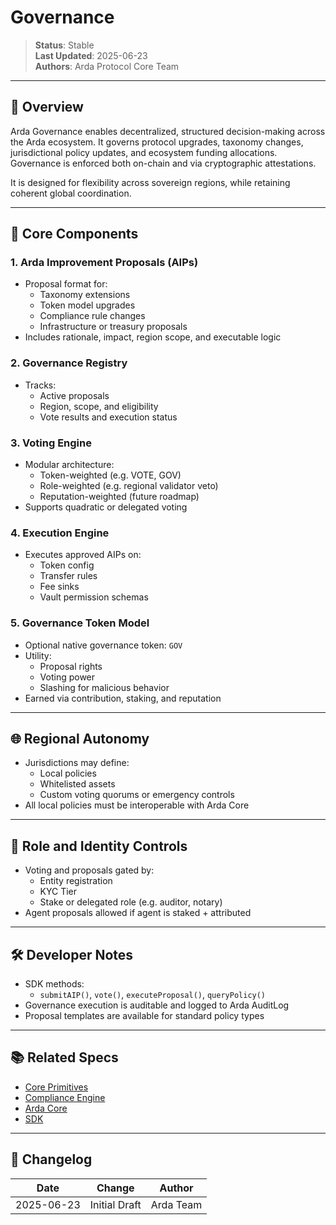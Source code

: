 # Governance

> **Status**: Stable  
> **Last Updated**: 2025-06-23  
> **Authors**: Arda Protocol Core Team

---

## 🧭 Overview

Arda Governance enables decentralized, structured decision-making across the Arda ecosystem. It governs protocol upgrades, taxonomy changes, jurisdictional policy updates, and ecosystem funding allocations. Governance is enforced both on-chain and via cryptographic attestations.

It is designed for flexibility across sovereign regions, while retaining coherent global coordination.

---

## 🧱 Core Components

### 1. **Arda Improvement Proposals (AIPs)**
- Proposal format for:
  - Taxonomy extensions
  - Token model upgrades
  - Compliance rule changes
  - Infrastructure or treasury proposals
- Includes rationale, impact, region scope, and executable logic

### 2. **Governance Registry**
- Tracks:
  - Active proposals
  - Region, scope, and eligibility
  - Vote results and execution status

### 3. **Voting Engine**
- Modular architecture:
  - Token-weighted (e.g. VOTE, GOV)
  - Role-weighted (e.g. regional validator veto)
  - Reputation-weighted (future roadmap)
- Supports quadratic or delegated voting

### 4. **Execution Engine**
- Executes approved AIPs on:
  - Token config
  - Transfer rules
  - Fee sinks
  - Vault permission schemas

### 5. **Governance Token Model**
- Optional native governance token: `GOV`
- Utility:
  - Proposal rights
  - Voting power
  - Slashing for malicious behavior
- Earned via contribution, staking, and reputation

---

## 🌐 Regional Autonomy

- Jurisdictions may define:
  - Local policies
  - Whitelisted assets
  - Custom voting quorums or emergency controls
- All local policies must be interoperable with Arda Core

---

## 🔐 Role and Identity Controls

- Voting and proposals gated by:
  - Entity registration
  - KYC Tier
  - Stake or delegated role (e.g. auditor, notary)
- Agent proposals allowed if agent is staked + attributed

---

## 🛠️ Developer Notes

- SDK methods:
  - `submitAIP()`, `vote()`, `executeProposal()`, `queryPolicy()`
- Governance execution is auditable and logged to Arda AuditLog
- Proposal templates are available for standard policy types

---

## 📚 Related Specs

- [Core Primitives](../protocol/core-primitives.md)
- [Compliance Engine](../protocol/compliance-engine.md)
- [Arda Core](../product/arda-core.md)
- [SDK](sdk.md)

---

## 🧭 Changelog

| Date       | Change           | Author       |
|------------|------------------|--------------|
| 2025-06-23 | Initial Draft    | Arda Team    |

